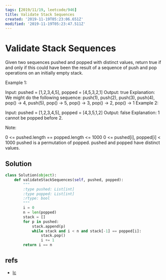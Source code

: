 ```yaml
---
tags: [2019/11/19, leetcode/946]
title: Validate Stack Sequences
created: '2019-11-19T05:23:06.651Z'
modified: '2019-11-19T05:23:47.511Z'
---
```


# Validate Stack Sequences

Given two sequences pushed and popped with distinct values, return true if and only if this could have been the result of a sequence of push and pop operations on an initially empty stack.

 

Example 1:

Input: pushed = [1,2,3,4,5], popped = [4,5,3,2,1]
Output: true
Explanation: We might do the following sequence:
push(1), push(2), push(3), push(4), pop() -> 4,
push(5), pop() -> 5, pop() -> 3, pop() -> 2, pop() -> 1
Example 2:

Input: pushed = [1,2,3,4,5], popped = [4,3,5,1,2]
Output: false
Explanation: 1 cannot be popped before 2.
 

Note:

0 <= pushed.length == popped.length <= 1000
0 <= pushed[i], popped[i] < 1000
pushed is a permutation of popped.
pushed and popped have distinct values.

## Solution

```python
class Solution(object):
    def validateStackSequences(self, pushed, popped):
        """
        :type pushed: List[int]
        :type popped: List[int]
        :rtype: bool
        """
        i = 0
        n = len(popped)
        stack = []
        for p in pushed:
            stack.append(p)
            while stack and i < n and stack[-1] == popped[i]:
                stack.pop()
                i += 1
        return i == n

```

## refs

* [lc](https://leetcode.com/problems/validate-stack-sequences/)

